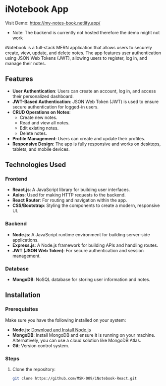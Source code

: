 
# iNotebook App

Visit Demo: https://my-notes-book.netlify.app/
- Note: The backend is currently not hosted therefore the demo might not work


iNotebook is a full-stack MERN application that allows users to securely create, view, update, and delete notes. The app features user authentication using JSON Web Tokens (JWT), allowing users to register, log in, and manage their notes.

## Features

- **User Authentication**: Users can create an account, log in, and access their personalized dashboard.
- **JWT-Based Authentication**: JSON Web Token (JWT) is used to ensure secure authentication for logged-in users.
- **CRUD Operations on Notes**:
  - Create new notes.
  - Read and view all notes.
  - Edit existing notes.
  - Delete notes.
- **Profile Management**: Users can create and update their profiles.
- **Responsive Design**: The app is fully responsive and works on desktops, tablets, and mobile devices.

## Technologies Used

### Frontend
- **React.js**: A JavaScript library for building user interfaces.
- **Axios**: Used for making HTTP requests to the backend.
- **React Router**: For routing and navigation within the app.
- **CSS/Bootstrap**: Styling the components to create a modern, responsive UI.

### Backend
- **Node.js**: A JavaScript runtime environment for building server-side applications.
- **Express.js**: A Node.js framework for building APIs and handling routes.
- **JWT (JSON Web Token)**: For secure authentication and session management.

### Database
- **MongoDB**: NoSQL database for storing user information and notes.

## Installation

### Prerequisites
Make sure you have the following installed on your system:
- **Node.js**: [Download and Install Node.js](https://nodejs.org/)
- **MongoDB**: Install MongoDB and ensure it is running on your machine. Alternatively, you can use a cloud solution like MongoDB Atlas.
- **Git**: Version control system.

### Steps

1. Clone the repository:
   ```bash
   git clone https://github.com/MSK-009/iNotebook-React.git
